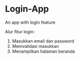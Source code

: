 # Login-App
An app with login feature

Alur fitur login: 
1. Masukkan email dan password
2. Memvalidasi masukkan
3. Menampilkan halaman beranda
